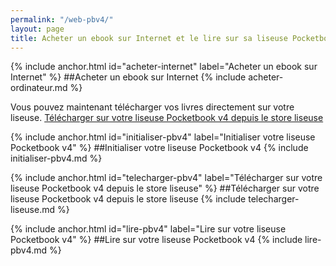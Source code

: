 ```yaml
---
permalink: "/web-pbv4/"
layout: page
title: Acheter un ebook sur Internet et le lire sur sa liseuse Pocketbook v4
---
```


{% include anchor.html id="acheter-internet" label="Acheter un ebook sur Internet" %}
##Acheter un ebook sur Internet
{% include acheter-ordinateur.md %}

Vous pouvez maintenant télécharger vos livres directement sur votre liseuse. [Télécharger sur votre liseuse Pocketbook v4 depuis le store liseuse](#telecharger-pbv4)

{% include anchor.html id="initialiser-pbv4" label="Initialiser votre liseuse Pocketbook v4" %}
##Initialiser votre liseuse Pocketbook v4
{% include initialiser-pbv4.md %}

{% include anchor.html id="telecharger-pbv4" label="Télécharger sur votre liseuse Pocketbook v4 depuis le store liseuse" %}
##Télécharger sur votre liseuse Pocketbook v4 depuis le store liseuse
{% include telecharger-liseuse.md %}

{% include anchor.html id="lire-pbv4" label="Lire sur votre liseuse Pocketbook v4" %}
##Lire sur votre liseuse Pocketbook v4
{% include lire-pbv4.md %}